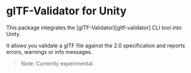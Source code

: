 # glTF-Validator for Unity

This package integrates the [glTF-Validator][gltf-validator] CLI tool into Unity.

It allows you validate a glTF file against the 2.0 specification and reports errors, warnings or info messages.

> Note: Currently experimental.